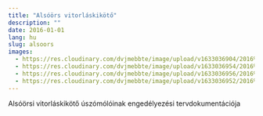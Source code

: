 ```yaml
---
title: "Alsóörs vitorláskikötő"
description: ""
date: 2016-01-01
lang: hu
slug: alsoors
images:
  - https://res.cloudinary.com/dvjmebbte/image/upload/v1633036904/2016%20Als%C3%B3%C3%B6rsi%20kik%C3%B6t%C5%91/large_alsoorsi_kikoto_7_aff40b7b10.jpg
  - https://res.cloudinary.com/dvjmebbte/image/upload/v1633036954/2016%20Als%C3%B3%C3%B6rsi%20kik%C3%B6t%C5%91/large_alsoorsi_kikoto_4_7ef7eee200.jpg
  - https://res.cloudinary.com/dvjmebbte/image/upload/v1633036956/2016%20Als%C3%B3%C3%B6rsi%20kik%C3%B6t%C5%91/large_alsoorsi_kikoto_16_fb1a343087.jpg
  - https://res.cloudinary.com/dvjmebbte/image/upload/v1633036952/2016%20Als%C3%B3%C3%B6rsi%20kik%C3%B6t%C5%91/large_alsoorsi_kikoto_14_7666c05c03.jpg
---
```

Alsóörsi vitorláskikötő úszómólóinak engedélyezési tervdokumentációja
